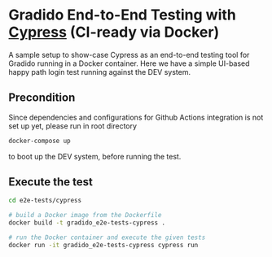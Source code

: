 # Gradido End-to-End Testing with [Cypress](https://www.cypress.io/) (CI-ready via Docker)


A sample setup to show-case Cypress as an end-to-end testing tool for Gradido running in a Docker container.
Here we have a simple UI-based happy path login test running against the DEV system.

## Precondition
Since dependencies and configurations for Github Actions integration is not set up yet, please run in root directory

```bash
docker-compose up
```

to boot up the DEV system, before running the test.

## Execute the test

```bash
cd e2e-tests/cypress

# build a Docker image from the Dockerfile
docker build -t gradido_e2e-tests-cypress .

# run the Docker container and execute the given tests
docker run -it gradido_e2e-tests-cypress cypress run
```
